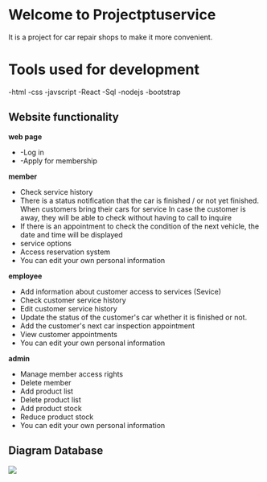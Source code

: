 # Welcome to Projectptuservice

It is a project for car repair shops to make it more convenient.


# Tools used for development
-html -css -javscript -React -Sql -nodejs -bootstrap

## Website functionality
**web page**
 - -Log in
 - -Apply for membership
 
**member**
 - Check service history
 - There is a status notification that the car is finished / or not yet finished. When customers bring their cars for service In case the customer is away, they will be able to check without having to call to inquire
 - If there is an appointment to check the condition of the next vehicle, the date and time will be displayed
 - service options
 - Access reservation system
 - You can edit your own personal information
 
 **employee**
 - Add information about customer access to services (Sevice)
 - Check customer service history
 - Edit customer service history
 - Update the status of the customer's car whether it is finished or
   not.
 - Add the customer's next car inspection appointment
 - View customer appointments
 - You can edit your own personal information
 
 **admin**
 - Manage member access rights
 - Delete member
 - Add product list
 - Delete product list
 - Add product stock
 - Reduce product stock
 - You can edit your own personal information

 

## **Diagram Database** 

**![](https://lh7-us.googleusercontent.com/UtmwPDX8_RfIc5rVnG1SzoHpFWBztSN3_k0aHdLpdbh7uXcTrWHqhV0c90mUqSg9dRYkt8snCHhx5N1_IT-iUhDKSG00OeC2vktAKyI--fkWuMsfZTUo3vy7WfzsKWxgvN5B4sLhp6oUh_3b)**

